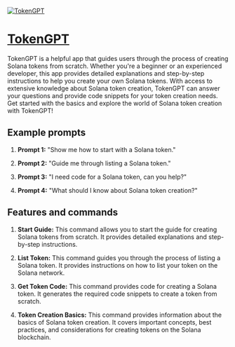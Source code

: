 [![TokenGPT](https://files.oaiusercontent.com/file-mj3wPFMVhVYDQYvbbYvPnC9q?se=2123-10-17T22%3A28%3A40Z&sp=r&sv=2021-08-06&sr=b&rscc=max-age%3D31536000%2C%20immutable&rscd=attachment%3B%20filename%3Deacbf002-66e7-4cd7-8636-1bd26a259ae9.png&sig=j/M4ARapwXZQ6PTJWzb96tddo%2B58YEr1xraQcngS%2B7Y%3D)](https://chat.openai.com/g/g-2LommlixC-tokengpt)

# [TokenGPT](https://chat.openai.com/g/g-2LommlixC-tokengpt)

TokenGPT is a helpful app that guides users through the process of creating Solana tokens from scratch. Whether you're a beginner or an experienced developer, this app provides detailed explanations and step-by-step instructions to help you create your own Solana tokens. With access to extensive knowledge about Solana token creation, TokenGPT can answer your questions and provide code snippets for your token creation needs. Get started with the basics and explore the world of Solana token creation with TokenGPT!

## Example prompts

1. **Prompt 1:** "Show me how to start with a Solana token."

2. **Prompt 2:** "Guide me through listing a Solana token."

3. **Prompt 3:** "I need code for a Solana token, can you help?"

4. **Prompt 4:** "What should I know about Solana token creation?"

## Features and commands

1. **Start Guide:** This command allows you to start the guide for creating Solana tokens from scratch. It provides detailed explanations and step-by-step instructions.

2. **List Token:** This command guides you through the process of listing a Solana token. It provides instructions on how to list your token on the Solana network.

3. **Get Token Code:** This command provides code for creating a Solana token. It generates the required code snippets to create a token from scratch.

4. **Token Creation Basics:** This command provides information about the basics of Solana token creation. It covers important concepts, best practices, and considerations for creating tokens on the Solana blockchain.
